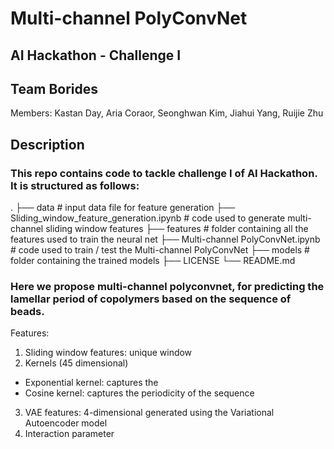 # Multi-channel PolyConvNet
## AI Hackathon - Challenge I
## Team Borides
Members: Kastan Day, Aria Coraor, Seonghwan Kim, Jiahui Yang, Ruijie Zhu

## Description
### This repo contains code to tackle challenge I of AI Hackathon. It is structured as follows:
.
├── data                                             # input data file for feature generation
├── Sliding_window_feature_generation.ipynb          # code used to generate multi-channel sliding window features
├── features                                         # folder containing all the features used to train the neural net
├── Multi-channel PolyConvNet.ipynb                  # code used to train / test the Multi-channel PolyConvNet
├── models                                           # folder containing the trained models
├── LICENSE
└── README.md


### Here we propose multi-channel polyconvnet, for predicting the lamellar period of copolymers based on the sequence of beads. 


Features:
1. Sliding window features: unique window
2. Kernels (45 dimensional)
- Exponential kernel: captures the 
- Cosine kernel: captures the periodicity of the sequence
3. VAE features: 4-dimensional generated using the Variational Autoencoder model
4. Interaction parameter

